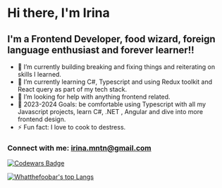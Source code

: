 # Hi there, I'm Irina 



## I'm a Frontend Developer, food wizard, foreign language enthusiast and forever learner!!

- 🔭 I’m currently building breaking and fixing things and reiterating on skills I learned.
- 🌱 I’m currently learning C#, Typescript and using Redux toolkit and React query as part of my tech stack.
- 🤔 I’m looking for help with anything frontend related.
- 🥅 2023-2024 Goals: be comfortable using Typescript with all my Javascript projects, learn C#, .NET , Angular and dive into more frontend design.
- ⚡ Fun fact: I love to cook to destress.

### Connect with me: irina.mntn@gmail.com

[![Codewars Badge](https://www.codewars.com/users/whatthefoof/badges/large)](https://www.codewars.com/users/whatthefoof)

<!-- [![Whatthefoobar's github stats](https://github-readme-stats.vercel.app/api?username=whatthefoobar&theme=tokyonight&count_private=true)](https://github.com/anuraghazra/github-readme-stats) -->
<!-- [![Anurag's GitHub stats](https://github-readme-stats.vercel.app/api?username=whatthefoobar)](https://github.com/anuraghazra/github-readme-stats) -->


[![Whatthefoobar's top Langs](https://github-readme-stats.vercel.app/api/top-langs/?username=whatthefoobar&theme=tokyonight&count_private=true)](https://github.com/anuraghazra/github-readme-stats)

<!--
**whatthefoof/whatthefoof** is a ✨ _special_ ✨ repository because its `README.md` (this file) appears on your GitHub profile.

Here are some ideas to get you started:

- 🔭 I’m currently working on ...
- 🌱 I’m currently learning ...
- 👯 I’m looking to collaborate on ...
- 🤔 I’m looking for help with ...
- 💬 Ask me about ...
- 📫 How to reach me: ...
- 😄 Pronouns: ...
- ⚡ Fun fact: ...
-->
